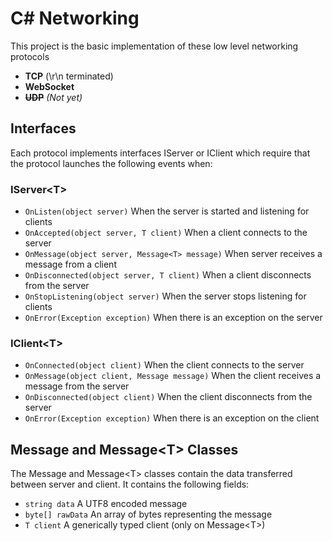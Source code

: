 # C# Networking
This project is the basic implementation of these low level networking protocols

- **TCP** (\r\n terminated)
- **WebSocket**
- ~~**UDP**~~ *(Not yet)*

## Interfaces
Each protocol implements interfaces IServer or IClient which require that the protocol launches the following events when:

### IServer\<T>
- `OnListen(object server)` When the server is started and listening for clients
- `OnAccepted(object server, T client)` When a client connects to the server
- `OnMessage(object server, Message<T> message)` When server receives a message from a client
- `OnDisconnected(object server, T client)` When a client disconnects from the server
- `OnStopListening(object server)` When the server stops listening for clients
- `OnError(Exception exception)` When there is an exception on the server

### IClient\<T>
- `OnConnected(object client)` When the client connects to the server
- `OnMessage(object client, Message message)` When the client receives a message from the server
- `OnDisconnected(object client)` When the client disconnects from the server
- `OnError(Exception exception)` When there is an exception on the client

## Message and Message\<T> Classes
The Message and Message\<T> classes contain the data transferred between server and client. It contains the following fields:

- `string data` A UTF8 encoded message
- `byte[] rawData` An array of bytes representing the message
- `T client` A generically typed client (only on Message\<T>)